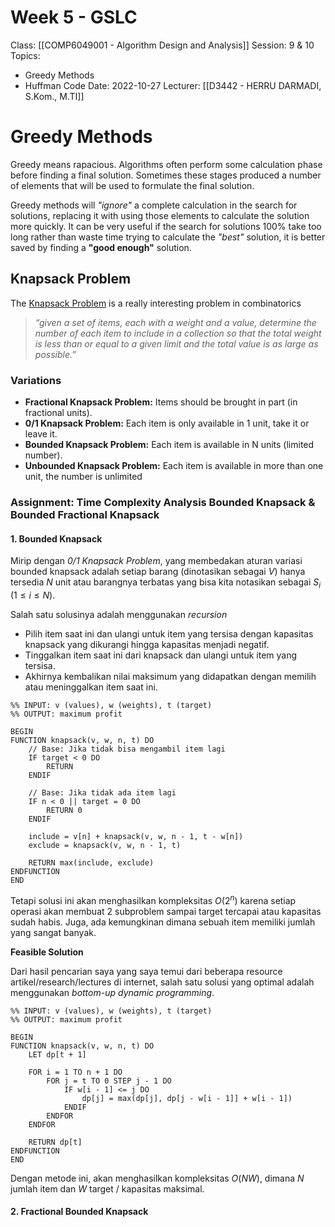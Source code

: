 # Week 5 - GSLC
Class: [[COMP6049001 - Algorithm Design and Analysis]]
Session: 9 & 10
Topics: 
- Greedy Methods
- Huffman Code
Date: 2022-10-27
Lecturer: [[D3442 - HERRU DARMADI, S.Kom., M.TI]]

# Greedy Methods

Greedy means rapacious. Algorithms often perform some calculation phase before finding a final solution. Sometimes these stages produced a number of elements that will be used to formulate the final solution.

Greedy methods will *"ignore"* a complete calculation in the search for solutions, replacing it with using those elements to calculate the solution more quickly. It can be very useful if the search for solutions 100% take too long rather than waste time trying to calculate the *"best"* solution, it is better saved by finding a **"good enough"** solution.

## Knapsack Problem

The [Knapsack Problem](https://en.wikipedia.org/wiki/Knapsack_problem) is a really interesting problem in combinatorics

> *“given a set of items, each with a weight and a value, determine the number of each item to include in a collection so that the total weight is less than or equal to a given limit and the total value is as large as possible.”*

### Variations

- **Fractional Knapsack Problem:** Items should be brought in part (in fractional units).
- **0/1 Knapsack Problem:** Each item is only available in 1 unit, take it or leave it.
- **Bounded Knapsack Problem:** Each item is available in N units (limited number).
- **Unbounded Knapsack Problem:** Each item is available in more than one unit, the number is unlimited

### Assignment: Time Complexity Analysis Bounded Knapsack & Bounded Fractional Knapsack

#### 1. Bounded Knapsack

Mirip dengan *0/1 Knapsack Problem*, yang membedakan aturan variasi bounded knapsack adalah setiap barang (dinotasikan sebagai $V$) hanya tersedia $N$ unit atau barangnya terbatas yang bisa kita notasikan sebagai $S_i$ ($1 \le i \le N$).

Salah satu solusinya adalah menggunakan *recursion*

- Pilih item saat ini dan ulangi untuk item yang tersisa dengan kapasitas knapsack yang dikurangi hingga kapasitas menjadi negatif.
- Tinggalkan item saat ini dari knapsack dan ulangi untuk item yang tersisa.
- Akhirnya kembalikan nilai maksimum yang didapatkan dengan memilih atau meninggalkan item saat ini.

```
%% INPUT: v (values), w (weights), t (target)
%% OUTPUT: maximum profit

BEGIN
FUNCTION knapsack(v, w, n, t) DO
	// Base: Jika tidak bisa mengambil item lagi
	IF target < 0 DO
		RETURN
	ENDIF

	// Base: Jika tidak ada item lagi
	IF n < 0 || target = 0 DO
		RETURN 0
	ENDIF

	include = v[n] + knapsack(v, w, n - 1, t - w[n])
	exclude = knapsack(v, w, n - 1, t)

	RETURN max(include, exclude)
ENDFUNCTION
END
```

Tetapi solusi ini akan menghasilkan kompleksitas $O(2^n)$ karena setiap operasi akan membuat $2$ subproblem sampai target tercapai atau kapasitas sudah habis. Juga, ada kemungkinan dimana sebuah item memiliki jumlah yang sangat banyak.

**Feasible Solution**

Dari hasil pencarian saya yang saya temui dari beberapa resource artikel/research/lectures di internet, salah satu solusi yang optimal adalah menggunakan *bottom-up dynamic programming*.

```
%% INPUT: v (values), w (weights), t (target)
%% OUTPUT: maximum profit

BEGIN
FUNCTION knapsack(v, w, n, t) DO
	LET dp[t + 1]

	FOR i = 1 TO n + 1 DO
		FOR j = t TO 0 STEP j - 1 DO
			IF w[i - 1] <= j DO
				dp[j] = max(dp[j], dp[j - w[i - 1]] + w[i - 1])
			ENDIF
		ENDFOR
	ENDFOR

	RETURN dp[t]
ENDFUNCTION
END
```

Dengan metode ini, akan menghasilkan kompleksitas $O(NW)$, dimana $N$ jumlah item dan $W$ target / kapasitas maksimal.

#### 2. Fractional Bounded Knapsack